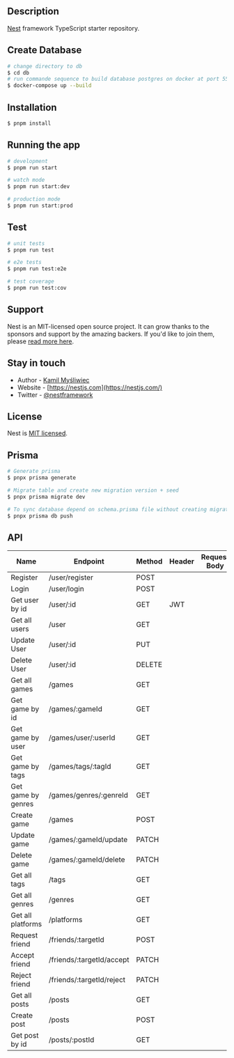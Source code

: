 ## Description

[Nest](https://github.com/nestjs/nest) framework TypeScript starter repository.

## Create Database

```bash
# change directory to db
$ cd db
# run commande sequence to build database postgres on docker at port 5555
$ docker-compose up --build
```

## Installation

```bash
$ pnpm install
```

## Running the app

```bash
# development
$ pnpm run start

# watch mode
$ pnpm run start:dev

# production mode
$ pnpm run start:prod
```

## Test

```bash
# unit tests
$ pnpm run test

# e2e tests
$ pnpm run test:e2e

# test coverage
$ pnpm run test:cov
```

## Support

Nest is an MIT-licensed open source project. It can grow thanks to the sponsors and support by the amazing backers. If you'd like to join them, please [read more here](https://docs.nestjs.com/support).

## Stay in touch

- Author - [Kamil Myśliwiec](https://kamilmysliwiec.com)
- Website - [https://nestjs.com](https://nestjs.com/)
- Twitter - [@nestframework](https://twitter.com/nestframework)

## License

Nest is [MIT licensed](LICENSE).

## Prisma

```bash
# Generate prisma
$ pnpx prisma generate

# Migrate table and create new migration version + seed
$ pnpx prisma migrate dev

# To sync database depend on schema.prisma file without creating migration version
$ pnpx prisma db push
```

## API

| Name               | Endpoint                  | Method | Header | Request Body | Response Code | Remark              |
| ------------------ | ------------------------- | ------ | ------ | ------------ | ------------- | ------------------- |
| Register           | /user/register            | POST   |        |              |               |                     |
| Login              | /user/login               | POST   |        |              |               |                     |
| Get user by id     | /user/:id                 | GET    | JWT    |              |               |                     |
| Get all users      | /user                     | GET    |        |              |               |                     |
| Update User        | /user/:id                 | PUT    |        |              |               |                     |
| Delete User        | /user/:id                 | DELETE |        |              |               |                     |
| Get all games      | /games                    | GET    |        |              |               | verified&non-delete |
| Get game by id     | /games/:gameId            | GET    |        |              |               |                     |
| Get game by user   | /games/user/:userId       | GET    |        |              |               |                     |
| Get game by tags   | /games/tags/:tagId        | GET    |        |              |               |
| Get game by genres | /games/genres/:genreId    | GET    |        |              |               |
| Create game        | /games                    | POST   |        |              |               | non-verified        |
| Update game        | /games/:gameId/update     | PATCH  |        |              |               |                     |
| Delete game        | /games/:gameId/delete     | PATCH  |        |              |               |                     |
| Get all tags       | /tags                     | GET    |        |              |               |
| Get all genres     | /genres                   | GET    |        |              |               |
| Get all platforms  | /platforms                | GET    |        |              |               |
| Request friend     | /friends/:targetId        | POST   |        |              |               |                     |
| Accept friend      | /friends/:targetId/accept | PATCH  |        |              |               |                     |
| Reject friend      | /friends/:targetId/reject | PATCH  |        |              |               |                     |
| Get all posts      | /posts                    | GET    |        |              |               | non-deleted         |
| Create post        | /posts                    | POST   |        |              |               |                     |
| Get post by id     | /posts/:postId            | GET    |        |              |               | include owned user  |
